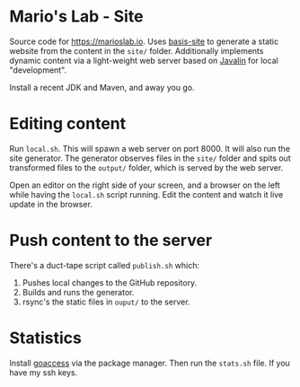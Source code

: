 # Mario's Lab - Site
Source code for https://marioslab.io. Uses [basis-site](https://github.com/badlogic/basis-site) to generate a static website from the content in the `site/` folder. Additionally implements dynamic content via a light-weight web server based on [Javalin](https://javalin.io/) for local "development".

Install a recent JDK and Maven, and away you go.

# Editing content
Run `local.sh`. This will spawn a web server on port 8000. It will also run the site generator. The generator observes files in the `site/` folder and spits out transformed files to the `output/` folder, which is served by the web server.

Open an editor on the right side of your screen, and a browser on the left while having the `local.sh` script running. Edit the content and watch it live update in the browser.

# Push content to the server
There's a duct-tape script called `publish.sh` which:

1. Pushes local changes to the GitHub repository.
2. Builds and runs the generator.
3. rsync's the static files in `ouput/` to the server.

# Statistics
Install [goaccess](https://goaccess.io/) via the package manager. Then run the `stats.sh` file. If you have my ssh keys.

